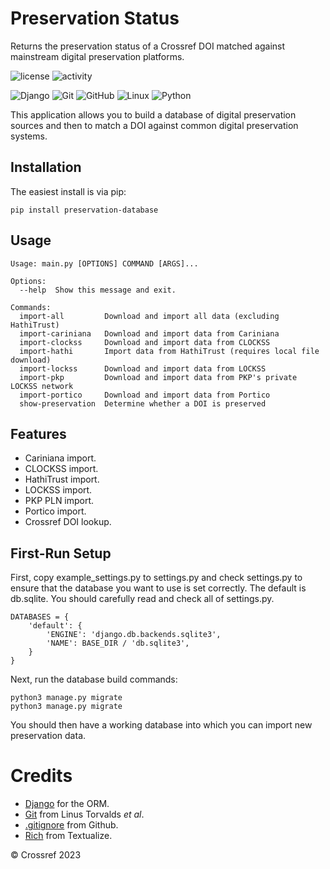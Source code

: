 # Preservation Status
Returns the preservation status of a Crossref DOI matched against mainstream digital preservation platforms.

![license](https://img.shields.io/gitlab/license/crossref/labs/preservation-data) ![activity](https://img.shields.io/gitlab/last-commit/crossref/labs/preservation-data)

![Django](https://img.shields.io/badge/django-%23092E20.svg?style=for-the-badge&logo=django&logoColor=white) ![Git](https://img.shields.io/badge/git-%23F05033.svg?style=for-the-badge&logo=git&logoColor=white) ![GitHub](https://img.shields.io/badge/github-%23121011.svg?style=for-the-badge&logo=github&logoColor=white) ![Linux](https://img.shields.io/badge/Linux-FCC624?style=for-the-badge&logo=linux&logoColor=black) ![Python](https://img.shields.io/badge/python-3670A0?style=for-the-badge&logo=python&logoColor=ffdd54)

This application allows you to build a database of digital preservation sources and then to match a DOI against common digital preservation systems.

## Installation
The easiest install is via pip:
    
    pip install preservation-database

## Usage

    Usage: main.py [OPTIONS] COMMAND [ARGS]...
    
    Options:
      --help  Show this message and exit.
    
    Commands:
      import-all         Download and import all data (excluding HathiTrust)
      import-cariniana   Download and import data from Cariniana
      import-clockss     Download and import data from CLOCKSS
      import-hathi       Import data from HathiTrust (requires local file download)
      import-lockss      Download and import data from LOCKSS
      import-pkp         Download and import data from PKP's private LOCKSS network
      import-portico     Download and import data from Portico
      show-preservation  Determine whether a DOI is preserved

## Features
* Cariniana import.
* CLOCKSS import.
* HathiTrust import.
* LOCKSS import.
* PKP PLN import.
* Portico import.
* Crossref DOI lookup.

## First-Run Setup
First, copy example_settings.py to settings.py and check settings.py to ensure that the database you want to use is set correctly. The default is db.sqlite. You should carefully read and check all of settings.py.

    DATABASES = {
        'default': {
            'ENGINE': 'django.db.backends.sqlite3',
            'NAME': BASE_DIR / 'db.sqlite3',
        }
    }

Next, run the database build commands:

    python3 manage.py migrate
    python3 manage.py migrate

You should then have a working database into which you can import new preservation data.

# Credits
* [Django](https://www.djangoproject.com/) for the ORM.
* [Git](https://git-scm.com/) from Linus Torvalds _et al_.
* [.gitignore](https://github.com/github/gitignore) from Github.
* [Rich](https://github.com/Textualize/rich) from Textualize.

&copy; Crossref 2023